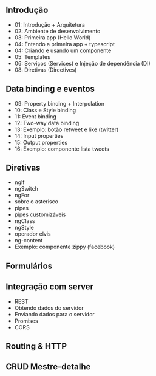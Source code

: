 ## Introdução
* 01: Introdução + Arquitetura
* 02: Ambiente de desenvolvimento
* 03: Primeira app (Hello World)
* 04: Entendo a primeira app + typescript
* 04: Criando e usando um componente
* 05: Templates
* 06: Serviços (Services) e Injeção de dependência (DI)
* 08: Diretivas (Directives)

## Data binding e eventos
* 09: Property binding + Interpolation
* 10: Class e Style binding
* 11: Event binding
* 12: Two-way data binding
* 13: Exemplo: botão retweet e like (twitter)
* 14: Input properties
* 15: Output properties
* 16: Exemplo: componente lista tweets

## Diretivas
* ngIf
* ngSwitch
* ngFor
* sobre o asterisco
* pipes
* pipes customizáveis
* ngClass
* ngStyle
* operador elvis
* ng-content
* Exemplo: componente zippy (facebook)

## Formulários

## Integração com server
* REST
* Obtendo dados do servidor
* Enviando dados para o servidor
* Promises
* CORS

## Routing & HTTP

## CRUD Mestre-detalhe
